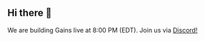 ## Hi there 👋

We are building Gains live at 8:00 PM (EDT). Join us via [Discord!](https://discord.com/channels/988167900420534273/989628732895543296)
